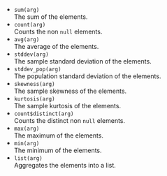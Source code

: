  * `sum(arg)`<br/>
   The sum of the elements.
 * `count(arg)`<br/>
   Counts the non `null` elements.
 * `avg(arg)`<br/>
   The average of the elements.
 * `stddev(arg)`<br/>
   The sample standard deviation of the elements.
 * `stddev_pop(arg)`<br/>
   The population standard deviation of the elements.
 * `skewness(arg)`<br/>
   The sample skewness of the elements.
 * `kurtosis(arg)`<br/>
   The sample kurtosis of the elements.
 * `count$distinct(arg)`<br/>
   Counts the distinct non `null` elements.
 * `max(arg)`<br/>
   The maximum of the elements.
 * `min(arg)`<br/>
   The minimum of the elements.
 * `list(arg)`<br/>
   Aggregates the elements into a list.
